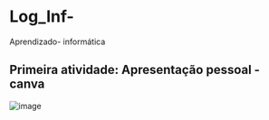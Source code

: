# Log_Inf-
Aprendizado- informática 

## Primeira atividade: Apresentação pessoal -  canva 
![image](https://github.com/user-attachments/assets/83c5ef20-64eb-4da8-b2ad-68972584bc84)
